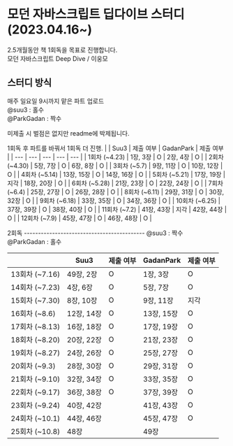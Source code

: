 # 모던 자바스크립트 딥다이브 스터디 (2023.04.16~)

2.5개월동안 책 1회독을 목표로 진행합니다.  
모던 자바스크립트 Deep Dive / 이웅모

## 스터디 방식

매주 일요일 9시까지 맡은 파트 업로드  
@suu3 : 홀수  
@ParkGadan : 짝수

미제출 시 벌점은 없지만 readme에 박제됩니다.

1회독 후 파트를 바꿔서 1회독 더 진행.
| | Suu3 | 제출 여부 | GadanPark | 제출 여부 |
| --- | --- | --- | --- | --- |
| 1회차 (~4.23) | 1장, 3장 | O | 2장, 4장 | O |
| 2회차 (~4.30) | 5장, 7장 | O | 6장, 8장 | O |
| 3회차 (~5.7) | 9장, 11장 | O | 10장, 12장 | O |
| 4회차 (~5.14) | 13장, 15장 | O | 14장, 16장 | O |
| 5회차 (~5.21) | 17장, 19장 | 지각 | 18장, 20장 | O |
| 6회차 (~5.28) | 21장, 23장 | O | 22장, 24장 | O |
| 7회차 (~6.4) | 25장, 27장 | O | 26장, 28장 | O |
| 8회차 (~6.11) | 29장, 31장 | O | 30장, 32장 | O |
| 9회차 (~6.18) | 33장, 35장 | O | 34장, 36장 | O |
| 10회차 (~6.25) | 37장, 39장 | O | 38장, 40장 | O |
| 11회차 (~7.2) | 41장, 43장 | 지각 | 42장, 44장 | O |
| 12회차 (~7.9) | 45장, 47장 | O | 46장, 48장 | O |

2회독 -------------------------------------------
@suu3 : 짝수  
@ParkGadan : 홀수

|                | Suu3       | 제출 여부 | GadanPark  | 제출 여부 |
| -------------- | ---------- | --------- | ---------- | --------- |
| 13회차 (~7.16) | 49장, 2장  | O         | 1장, 3장   | O         |
| 14회차 (~7.23) | 4장, 6장   | O         | 5장, 7장   | O         |
| 15회차 (~7.30) | 8장, 10장  | O         | 9장, 11장  | 지각       |
| 16회차 (~8.6)  | 12장, 14장 | O         | 13장, 15장 | O         |
| 17회차 (~8.13) | 16장, 18장 | O         | 17장, 19장 | O         |
| 18회차 (~8.20) | 20장, 22장 | O         | 21장, 23장 | O         |
| 19회차 (~8.27) | 24장, 26장 | O         | 25장, 27장 | O         |
| 20회차 (~9.3)  | 28장, 30장 | O         | 29장, 31장 | O         |
| 21회차 (~9.10) | 32장, 34장 | O         | 33장, 35장 | O         |
| 22회차 (~9.17) | 36장, 38장 | O         | 37장, 39장 | O         |
| 23회차 (~9.24) | 40장, 42장 |           | 41장, 43장 | O         |
| 24회차 (~10.1) | 44장, 46장 |           | 45장, 47장 | O         |
| 25회차 (~10.8) | 48장      |           | 49장      |           |
